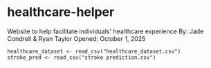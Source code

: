 # healthcare-helper
Website to help facilitate individuals' healthcare experience
By: Jade Condrell & Ryan Taylor
Opened: October 1, 2025


```{r}
healthcare_dataset <- read_csv("healthcare_dataset.csv")
stroke_pred <- read_csv("stroke prediction.csv")

```




